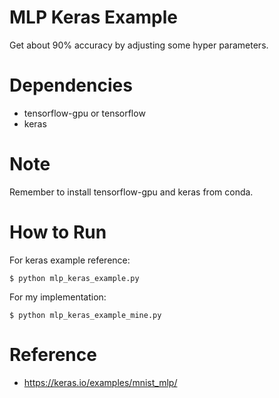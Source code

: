 # MLP Keras Example
Get about 90% accuracy by adjusting some hyper parameters.

# Dependencies
- tensorflow-gpu or tensorflow
- keras

# Note
Remember to install tensorflow-gpu and keras from conda.

# How to Run
For keras example reference:
```
$ python mlp_keras_example.py
```
For my implementation:
```
$ python mlp_keras_example_mine.py
```

# Reference
- https://keras.io/examples/mnist_mlp/
